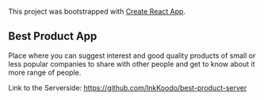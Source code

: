 This project was bootstrapped with [Create React App](https://github.com/facebook/create-react-app).

## Best Product App 
Place where you can suggest interest and good quality products of small or less popular companies to share with other people and get to know about it more range of people.

Link to the Serverside: https://github.com/InkKoodo/best-product-server

